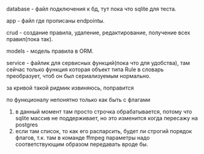 database - файл подключения к бд, тут пока что sqlite для теста.

app - файл где прописаны endpointы.

crud - создание правила, удаление, редактирование, получение всех правил(пока так).

models - модель правила в ORM.

service - файлик для сервисных функций(пока что для удобства), там сейчас только функция которая объект типа Rule в
словарь преобразует, чтоб он был сериализуемым нормально.

за кривой такой ридмик извиняюсь, поправится

по функционалу непонятно только как быть с флагами

1) в данный момент там просто строчка обрабатывается, потому что sqlite массив не поддерживает, но это изменится когда пересажу на postgres
2) если там список, то как его распарсить, будет ли строгий порядок флагов, т.к. там в команде ffmpeg параметры надо соответствующим образом передавать вроде бы.